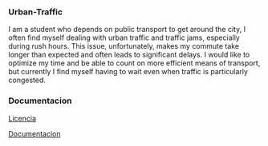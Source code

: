 ﻿### Urban-Traffic


I am a student who depends on public transport to get around the city, I often find myself dealing with urban traffic and traffic jams, especially during rush hours. This issue, unfortunately, makes my commute take longer than expected and often leads to significant delays. I would like to optimize my time and be able to count on more efficient means of transport, but currently I find myself having to wait even when traffic is particularly congested.


### Documentacion

[Licencia](./LICENSE.txt)

[Documentacion](./Documentacion)
